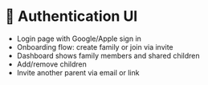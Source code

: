 # 🎨 Authentication UI

- Login page with Google/Apple sign in
- Onboarding flow: create family or join via invite
- Dashboard shows family members and shared children
- Add/remove children
- Invite another parent via email or link
